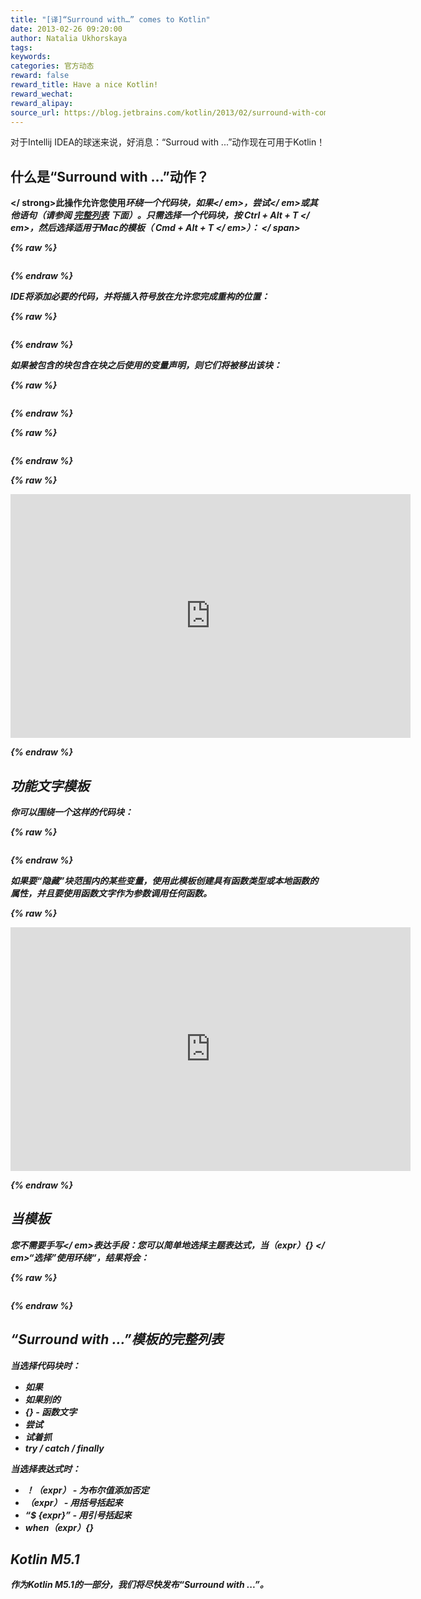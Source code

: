 ```yaml
---
title: "[译]“Surround with…” comes to Kotlin"
date: 2013-02-26 09:20:00
author: Natalia Ukhorskaya
tags:
keywords:
categories: 官方动态
reward: false
reward_title: Have a nice Kotlin!
reward_wechat:
reward_alipay:
source_url: https://blog.jetbrains.com/kotlin/2013/02/surround-with-comes-to-kotlin/
---
```


对于Intellij IDEA的球迷来说，好消息：“Surroud with ...”动作现在可用于Kotlin！
## 什么是“Surround with ...”动作？

<strong> </ strong>此操作允许您使用<em>环绕一个代码块，如果</ em>，<em>尝试</ em>或其他语句（请参阅 [完整列表](#full_list) 下面）。只需选择一个代码块，按<em> Ctrl + Alt + T </ em>，然后选择适用于Mac的模板（<em> Cmd + Alt + T </ em>）：<span id =“more-868” > </ span>

{% raw %}
<p><img alt="" data-recalc-dims="1" src="https://i0.wp.com/www.evernote.com/shard/s119/sh/30b15c39-ad04-4960-a4ac-63a0c44b7798/15300fa96a0fb6466f48c2abdd2f5f8b/deep/0/surroundwith1.jpg?w=640&amp;ssl=1"/></p>
{% endraw %}

IDE将添加必要的代码，并将插入符号放在允许您完成重构的位置：

{% raw %}
<p><img alt="" data-recalc-dims="1" src="https://i0.wp.com/www.evernote.com/shard/s119/sh/7423c1e1-9464-4839-80a5-5c45e5cb981f/ee1a2a5c7f7ba1727f7cd59b3dde48dc/deep/0/surroundwith2.jpg?w=640&amp;ssl=1"/></p>
{% endraw %}

如果被包含的块包含在块之后使用的变量声明，则它们将被移出该块：

{% raw %}
<p><img alt="" data-recalc-dims="1" src="https://i1.wp.com/www.evernote.com/shard/s119/sh/38c06e91-2f1d-4140-9feb-f444b8c73a83/8bf36356ade04ec4ac35fef45dda5187/deep/0/surroundwith3.jpg?w=640&amp;ssl=1"/></p>
{% endraw %}


{% raw %}
<p><img alt="" data-recalc-dims="1" src="https://i1.wp.com/www.evernote.com/shard/s119/sh/07b88a70-2214-45e4-a83b-a798a3902e11/f973c8b777dc6854aefc7c63bd081266/deep/0/surroundwith4.jpg?w=640&amp;ssl=1"/></p>
{% endraw %}


{% raw %}
<p><span class="embed-youtube" style="text-align:center; display: block;"><iframe allowfullscreen="true" class="youtube-player" height="390" src="https://www.youtube.com/embed/Bwuj15P8yOQ?version=3&amp;rel=1&amp;fs=1&amp;autohide=2&amp;showsearch=0&amp;showinfo=1&amp;iv_load_policy=1&amp;wmode=transparent" style="border:0;" type="text/html" width="640"></iframe></span></p>
{% endraw %}

## 功能文字模板

你可以围绕一个这样的代码块：

{% raw %}
<p><img alt="" data-recalc-dims="1" src="https://i1.wp.com/www.evernote.com/shard/s119/sh/c6ee3d36-5c3e-4b8c-976d-b9761c190390/af84ab8fcf8d47df3d7a77eff5244452/deep/0/surroundwith5.jpg?w=640&amp;ssl=1"/></p>
{% endraw %}

如果要“隐藏”块范围内的某些变量，使用此模板创建具有函数类型或本地函数的属性，并且要使用函数文字作为参数调用任何函数。

{% raw %}
<p><span class="embed-youtube" style="text-align:center; display: block;"><iframe allowfullscreen="true" class="youtube-player" height="390" src="https://www.youtube.com/embed/ufSDvAxo544?version=3&amp;rel=1&amp;fs=1&amp;autohide=2&amp;showsearch=0&amp;showinfo=1&amp;iv_load_policy=1&amp;wmode=transparent" style="border:0;" type="text/html" width="640"></iframe></span></p>
{% endraw %}

## 当模板

您不需要手写</ em>表达手段：您可以简单地选择主题表达式，当（expr）{} </ em>“选择”使用<em>环绕“，结果将会：

{% raw %}
<p><img alt="" data-recalc-dims="1" src="https://i2.wp.com/www.evernote.com/shard/s119/sh/08db9fde-304e-4226-a261-0a8d6724ebc1/7d45417b3110edfb4091e8dcc03b97c9/deep/0/surroundwith6.jpg?w=640&amp;ssl=1"/></p>
{% endraw %}

## “Surround with ...”模板的完整列表

当选择代码块时：

* 如果
* 如果别的
* {}  - 函数文字
* 尝试
* 试着抓
* try / catch / finally

当选择表达式时：

* ！（expr） - 为布尔值添加否定
* （expr） - 用括号括起来
* “$ {expr}” - 用引号括起来
* when（expr）{}

## Kotlin M5.1

作为Kotlin M5.1的一部分，我们将尽快发布“Surround with ...”。
